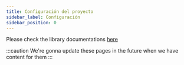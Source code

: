 ```yaml
---
title: Configuración del proyecto
sidebar_label: Configuración
sidebar_position: 0
---
```


Please check the library documentations [here](https://binary-com.github.io/deriv-api/)

:::caution
We're gonna update these pages in the future when we have content for them
:::
